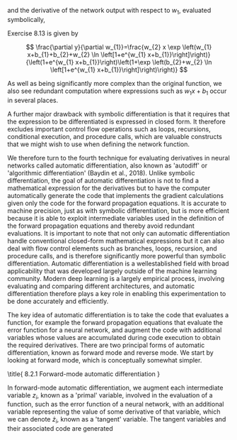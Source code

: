 and the derivative of the network output with respect to $w_{1}$, evaluated symbolically,

Exercise 8.13 is given by

$$
\frac{\partial y}{\partial w_{1}}=\frac{w_{2} x \exp \left(w_{1} x+b_{1}+b_{2}+w_{2} \ln \left[1+e^{w_{1} x+b_{1}}\right]\right)}{\left(1+e^{w_{1} x+b_{1}}\right)\left(1+\exp \left(b_{2}+w_{2} \ln \left[1+e^{w_{1} x+b_{1}}\right]\right)\right)}
$$

As well as being significantly more complex than the original function, we also see redundant computation where expressions such as $w_{1} x+b_{1}$ occur in several places.

A further major drawback with symbolic differentiation is that it requires that the expression to be differentiated is expressed in closed form. It therefore excludes important control flow operations such as loops, recursions, conditional execution, and procedure calls, which are valuable constructs that we might wish to use when defining the network function.

We therefore turn to the fourth technique for evaluating derivatives in neural networks called automatic differentiation, also known as 'autodiff' or 'algorithmic differentiation' (Baydin et al., 2018). Unlike symbolic differentiation, the goal of automatic differentiation is not to find a mathematical expression for the derivatives but to have the computer automatically generate the code that implements the gradient calculations given only the code for the forward propagation equations. It is accurate to machine precision, just as with symbolic differentiation, but is more efficient because it is able to exploit intermediate variables used in the definition of the forward propagation equations and thereby avoid redundant evaluations. It is important to note that not only can automatic differentiation handle conventional closed-form mathematical expressions but it can also deal with flow control elements such as branches, loops, recursion, and procedure calls, and is therefore significantly more powerful than symbolic differentiation. Automatic differentiation is a wellestablished field with broad applicability that was developed largely outside of the machine learning community. Modern deep learning is a largely empirical process, involving evaluating and comparing different architectures, and automatic differentiation therefore plays a key role in enabling this experimentation to be done accurately and efficiently.

The key idea of automatic differentiation is to take the code that evaluates a function, for example the forward propagation equations that evaluate the error function for a neural network, and augment the code with additional variables whose values are accumulated during code execution to obtain the required derivatives. There are two principal forms of automatic differentiation, known as forward mode and reverse mode. We start by looking at forward mode, which is conceptually somewhat simpler.

\title{
8.2.1 Forward-mode automatic differentiation
}

In forward-mode automatic differentiation, we augment each intermediate variable $z_{i}$, known as a 'primal' variable, involved in the evaluation of a function, such as the error function of a neural network, with an additional variable representing the value of some derivative of that variable, which we can denote $\dot{z}_{i}$, known as a 'tangent' variable. The tangent variables and their associated code are generated